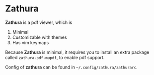 # Zathura

**Zathura** is a pdf viewer, which is

1. Minimal
2. Customizable with themes
3. Has vim keymaps

Because **Zathura** is minimal, it requires
you to install an extra package called
`zathura-pdf-mupdf`, to enable pdf support.
 
Config of **zathura** can be found in `~/.config/zathura/zathurarc`.
